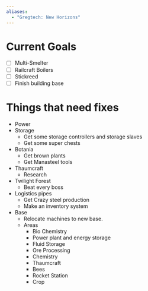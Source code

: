 ```yaml
---
aliases:
  - "Gregtech: New Horizons"
---
```

# Current Goals
- [ ] Multi-Smelter
- [ ] Railcraft Boilers
- [ ] Stickreed
- [ ] Finish building base

# Things that need fixes
- Power
- Storage
	- Get some storage controllers and storage slaves
	- Get some super chests
- Botania
	- Get brown plants
	- Get Manasteel tools
- Thaumcraft
	- Research
- Twilight Forest
	- Beat every boss
- Logistics pipes
	- Get Crazy steel production
	- Make an inventory system
- Base
	- Relocate machines to new base.
	- Areas
		- Bio Chemistry 
		- Power plant and energy storage
		- Fluid Storage
		- Ore Processing
		- Chemistry 
		- Thaumcraft
		- Bees
		- Rocket Station
		- Crop

